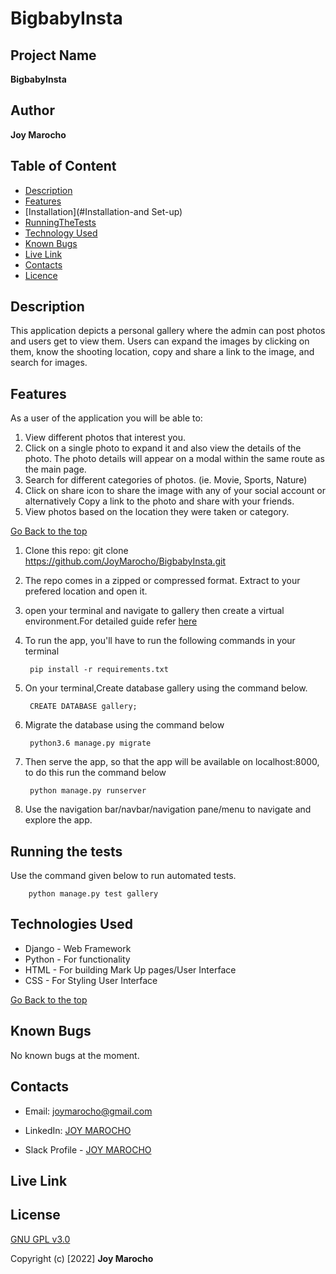# BigbabyInsta
## Project Name
**BigbabyInsta**

## Author 
**Joy Marocho**

## Table of Content
+ [Description](#description)
+ [Features](#features)
+ [Installation](#Installation-and Set-up)
+ [RunningTheTests](#running-the-tests)
+ [Technology Used](#technology-used)
+ [Known Bugs](#Known-Bugs)
+ [Live Link](#Live-Link)
+ [Contacts](#Contacts)
+ [Licence](#licence)

## Description
This application depicts a personal gallery where the admin can post photos and users  get to view them. Users can expand the images by clicking on them, know the shooting location, copy and share a link to the image, and search for images.

## Features
As a user of the application you will be able to:
1. View different photos that interest you.
2. Click on a single photo to expand it and also view the details of the photo. The photo details will appear on a modal within the same route as the main page.
3. Search for different categories of photos. (ie. Movie, Sports, Nature)
4. Click on share icon to share the image with any of your social account or alternatively Copy a link to the photo and share with your friends.
5. View photos based on the location they were taken or category.


[Go Back to the top](#BigbabyInsta)

1. Clone this repo: git clone https://github.com/JoyMarocho/BigbabyInsta.git
2. The repo comes in a zipped or compressed format. Extract to your prefered location and open it.
3. open your terminal and navigate to gallery then create a virtual environment.For detailed guide refer  [here](https://realpython.com/pipenv-guide/)
3. To run the app, you'll have to run the following commands in your terminal

        pip install -r requirements.txt
4. On your terminal,Create database gallery using the command below.

        CREATE DATABASE gallery;
5. Migrate the database using the command below

        python3.6 manage.py migrate
6. Then serve the app, so that the app will be available on localhost:8000, to do this run the command below

        python manage.py runserver
7. Use the navigation bar/navbar/navigation pane/menu to navigate and explore the app.


## Running the tests
Use the command given below to run automated tests.

        python manage.py test gallery



## Technologies Used
* Django - Web Framework
* Python - For functionality
* HTML - For building Mark Up pages/User Interface
* CSS - For Styling User Interface

[Go Back to the top](#BigbabyInsta)

## Known Bugs
No known bugs at the moment.


## Contacts
* Email: joymarocho@gmail.com

* LinkedIn: [JOY MAROCHO](https://www.linkedin.com/in/joy-marocho-553b3b12a/)

* Slack Profile - [JOY MAROCHO](https://app.slack.com/client/T0101L740P4/D0330AQB1PSlack%20Profile%20-%20[JOY%20MAROCHO](https://app.slack.com/client/T077KKCG6/GLRQR61NW/user_profile/UKXhttps://app.slack.com/client/T0101L740P4/D0330AQB1PSlack%20Profile%20-%20[JOY%20MAROCHO](https://app.slack.com/client/T077KKCG6/GLRQR61NW/user_profile/UKXCHMCNP?cdn_fallback=1)WCHMCNP?cdn_fallback=1)W)

## Live Link



## License 
[GNU GPL v3.0](./LICENSE)


Copyright (c) [2022] **Joy Marocho**
